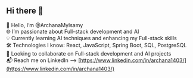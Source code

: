 ## Hi there 👋

👋 Hello, I’m @ArchanaMylsamy  
🌐 I’m passionate about Full-stack development and AI  
💡 Currently learning AI techniques and enhancing my Full-stack skills  
🛠️ Technologies I know: React, JavaScript, Spring Boot, SQL, PostgreSQL  
🤝 Looking to collaborate on Full-stack development and AI projects  
📬 Reach me on LinkedIn --> [https://www.linkedin.com/in/archana1403/](https://www.linkedin.com/in/archana1403/)

